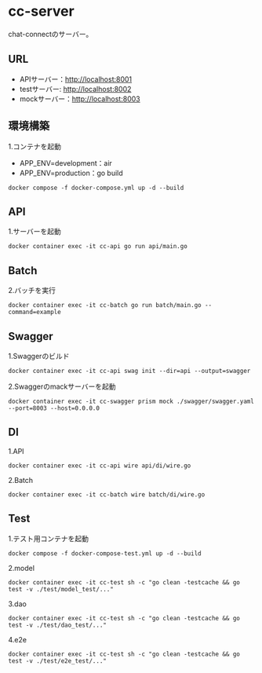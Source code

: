 # cc-server
chat-connectのサーバー。

## URL
- APIサーバー：[http://localhost:8001]()
- testサーバー: [http://localhost:8002]()
- mockサーバー：[http://localhost:8003]()

## 環境構築
1.コンテナを起動
- APP_ENV=development：air
- APP_ENV=production：go build
```
docker compose -f docker-compose.yml up -d --build
```
## API
1.サーバーを起動
```
docker container exec -it cc-api go run api/main.go
```

## Batch
2.バッチを実行
```
docker container exec -it cc-batch go run batch/main.go --command=example
```

## Swagger
1.Swaggerのビルド
```
docker container exec -it cc-api swag init --dir=api --output=swagger
```
2.Swaggerのmackサーバーを起動
```
docker container exec -it cc-swagger prism mock ./swagger/swagger.yaml --port=8003 --host=0.0.0.0
```

## DI
1.API
```
docker container exec -it cc-api wire api/di/wire.go
```

2.Batch
```
docker container exec -it cc-batch wire batch/di/wire.go
```

## Test
1.テスト用コンテナを起動
```
docker compose -f docker-compose-test.yml up -d --build
```
2.model
```
docker container exec -it cc-test sh -c "go clean -testcache && go test -v ./test/model_test/..."
```
3.dao
```
docker container exec -it cc-test sh -c "go clean -testcache && go test -v ./test/dao_test/..."
```
4.e2e
```
docker container exec -it cc-test sh -c "go clean -testcache && go test -v ./test/e2e_test/..."
```
